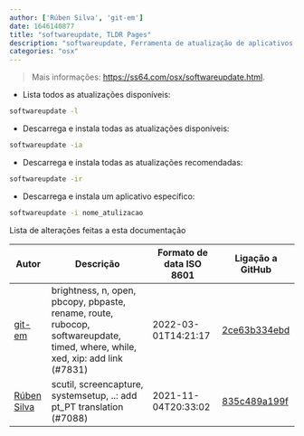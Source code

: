 ```yaml
---
author: ['Rúben Silva', 'git-em']
date: 1646140877
title: "softwareupdate, TLDR Pages"
description: "softwareupdate, Ferramenta de atualização de aplicativos da App Store via linha de comandos."
categories: "osx"
---
```

> Mais informações: <https://ss64.com/osx/softwareupdate.html>.

- Lista todos as atualizações disponíveis:

```bash
softwareupdate -l
```

- Descarrega e instala todas as atualizações disponíveis:

```bash
softwareupdate -ia
```

- Descarrega e instala todas as atualizações recomendadas:

```bash
softwareupdate -ir
```

- Descarrega e instala um aplicativo específico:

```bash
softwareupdate -i nome_atulizacao
```
Lista de alterações feitas a esta documentação


Autor | Descrição | Formato de data ISO 8601 | Ligação a GitHub
------|-----|-----|-----
[git-em](mailto:56173216+git-em@users.noreply.github.com) | brightness, n, open, pbcopy, pbpaste, rename, route, rubocop, softwareupdate, timed, where, while, xed, xip: add link (#7831) | 2022-03-01T14:21:17 | [2ce63b334ebd](https://github.com/tldr-pages/tldr/commit/2ce63b334ebd26bb9e46be904fcc19884974e397)
[Rúben Silva](mailto:rubensilva945@gmail.com) | scutil, screencapture, systemsetup, ..: add pt_PT translation (#7088) | 2021-11-04T20:33:02 | [835c489a199f](https://github.com/tldr-pages/tldr/commit/835c489a199f47ee2018b55dafa537df727623fe)

